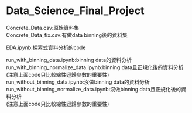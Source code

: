 # Data_Science_Final_Project
Concrete_Data.csv:原始資料集  
Concrete_Data_fix.csv:有做data binning後的資料集  
  
EDA.ipynb:探索式資料分析的code  
  
run_with_binning_data.ipynb:binning data的資料分析  
run_with_binning_normalize_data.ipynb:binning data且正規化後的資料分析  
(注意上面code只比較線性迴歸參數的重要性)  
run_without_binning_data.ipynb:沒做binning data的資料分析  
run_without_binning_normalize_data.ipynb:沒做binning data且正規化後的資料分析  
(注意上面code只比較線性迴歸參數的重要性)  
